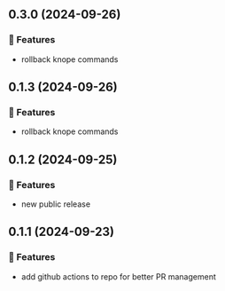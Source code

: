 ## 0.3.0 (2024-09-26)

### 🚀 Features

- rollback knope commands

## 0.1.3 (2024-09-26)

### 🚀 Features

- rollback knope commands

## 0.1.2 (2024-09-25)

### 🚀 Features

- new public release

## 0.1.1 (2024-09-23)

### 🚀 Features

- add github actions to repo for better PR management

